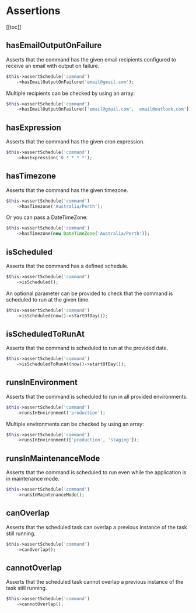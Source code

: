 # Assertions

[[toc]]

## hasEmailOutputOnFailure
Asserts that the command has the given email recipients configured to receive an email with output on failure.

```php
$this->assertSchedule('command')
    ->hasEmailOutputOnFailure('email@gmail.com');
```

Multiple recipients can be checked by using an array:
```php
$this->assertSchedule('command')
    ->hasEmailOutputOnFailure(['email@gmail.com', 'email@outlook.com']);
```

## hasExpression
Asserts that the command has the given cron expression.

```php
$this->assertSchedule('command')
    ->hasExpression('0 * * * *');
```

## hasTimezone
Asserts that the command has the given timezone.

```php
$this->assertSchedule('command')
    ->hasTimezone('Australia/Perth');
```

Or you can pass a DateTimeZone:
```php
$this->assertSchedule('command')
    ->hasTimezone(new DateTimeZone('Australia/Perth'));
```

## isScheduled
Asserts that the command has a defined schedule.

```php
$this->assertSchedule('command')
    ->isScheduled();
```

An optional parameter can be provided to check that the command is scheduled to run at the given time.

```php
$this->assertSchedule('command')
    ->isScheduled(now()->startOfDay());
```

## isScheduledToRunAt
Asserts that the command is scheduled to run at the provided date.

```php
$this->assertSchedule('command')
    ->isScheduledToRunAt(now()->startOfDay());
```

## runsInEnvironment
Asserts that the command is scheduled to run in all provided environments.

```php
$this->assertSchedule('command')
    ->runsInEnvironment('production');
```

Multiple environments can be checked by using an array:
```php
$this->assertSchedule('command')
    ->runsInEnvironment(['production', 'staging']);
```

## runsInMaintenanceMode
Asserts that the command is scheduled to run even while the application is in maintenance mode.

```php
$this->assertSchedule('command')
    ->runsInMaintenanceMode();
```

## canOverlap
Asserts that the scheduled task can overlap a previous instance of the task still running.

```php
$this->assertSchedule('command')
    ->canOverlap();
```

## cannotOverlap
Asserts that the scheduled task cannot overlap a previous instance of the task still running.

```php
$this->assertSchedule('command')
    ->cannotOverlap();
```
